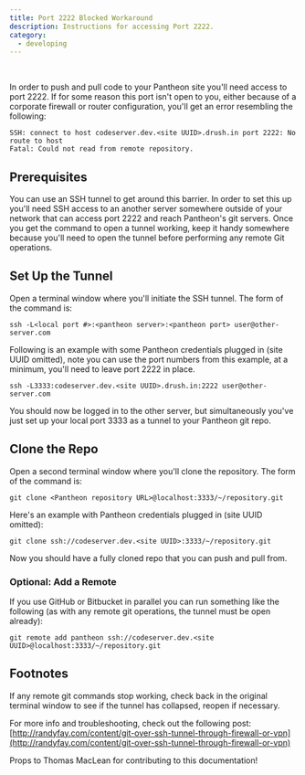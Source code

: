 ```yaml
---
title: Port 2222 Blocked Workaround
description: Instructions for accessing Port 2222.
category:
  - developing
---
```


​

In order to push and pull code to your Pantheon site you'll need access to port 2222. If for some reason this port isn't open to you, either because of a corporate firewall or router configuration, you'll get an error resembling the following:

    SSH: connect to host codeserver.dev.<site UUID>.drush.in port 2222: No route to host
    Fatal: Could not read from remote repository.

## Prerequisites

You can use an SSH tunnel to get around this barrier. In order to set this up you'll need SSH access to an another server somewhere outside of your network that can access port 2222 and reach Pantheon's git servers. Once you get the command to open a tunnel working, keep it handy somewhere because you'll need to open the tunnel before performing any remote Git operations.

## Set Up the Tunnel

Open a terminal window where you'll initiate the SSH tunnel. The form of the command is:

    ssh -L<local port #>:<pantheon server>:<pantheon port> user@other-server.com

Following is an example with some Pantheon credentials plugged in (site UUID omitted), note you can use the port numbers from this example, at a minimum, you'll need to leave port 2222 in place.

    ssh -L3333:codeserver.dev.<site UUID>.drush.in:2222 user@other-server.com

You should now be logged in to the other server, but simultaneously you've just set up your local port 3333 as a tunnel to your Pantheon git repo.

## Clone the Repo

Open a second terminal window where you'll clone the repository. The form of the command is:

    git clone <Pantheon repository URL>@localhost:3333/~/repository.git

Here's an example with Pantheon credentials plugged in (site UUID omitted):

    git clone ssh://codeserver.dev.<site UUID>:3333/~/repository.git

Now you should have a fully cloned repo that you can push and pull from.

### Optional: Add a Remote

If you use GitHub or Bitbucket in parallel you can run something like the following (as with any remote git operations, the tunnel must be open already):

    git remote add pantheon ssh://codeserver.dev.<site UUID>@localhost:3333/~/repository.git

## Footnotes

If any remote git commands stop working, check back in the original terminal window to see if the tunnel has collapsed, reopen if necessary.

For more info and troubleshooting, check out the following post:  
 [http://randyfay.com/content/git-over-ssh-tunnel-through-firewall-or-vpn](http://randyfay.com/content/git-over-ssh-tunnel-through-firewall-or-vpn)

Props to Thomas MacLean for contributing to this documentation!

